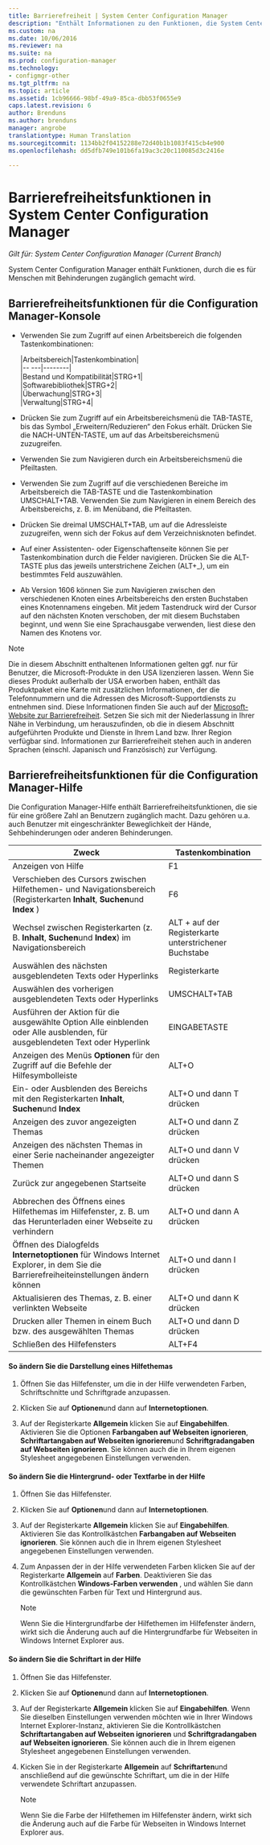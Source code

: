 ```yaml
---
title: Barrierefreiheit | System Center Configuration Manager
description: "Enthält Informationen zu den Funktionen, die System Center Configuration Manager für Menschen mit Behinderung zugänglich machen."
ms.custom: na
ms.date: 10/06/2016
ms.reviewer: na
ms.suite: na
ms.prod: configuration-manager
ms.technology:
- configmgr-other
ms.tgt_pltfrm: na
ms.topic: article
ms.assetid: 1cb96666-98bf-49a9-85ca-dbb53f0655e9
caps.latest.revision: 6
author: Brenduns
ms.author: brenduns
manager: angrobe
translationtype: Human Translation
ms.sourcegitcommit: 1134bb2f04152288e72d40b1b1083f415cb4e900
ms.openlocfilehash: dd5dfb749e101b6fa19ac3c20c110085d3c2416e

---
```

# <a name="accessibility-features-in-system-center-configuration-manager"></a>Barrierefreiheitsfunktionen in System Center Configuration Manager

*Gilt für: System Center Configuration Manager (Current Branch)*


 System Center Configuration Manager enthält Funktionen, durch die es für Menschen mit Behinderungen zugänglich gemacht wird.


 ## <a name="a-namebkmkaconsolea-accessibility-features-for-the-configuration-manager-console"></a><a name="bkmk_aconsole"></a> Barrierefreiheitsfunktionen für die Configuration Manager-Konsole  
-   Verwenden Sie zum Zugriff auf einen Arbeitsbereich die folgenden Tastenkombinationen:  

    |Arbeitsbereich|Tastenkombination|  
    |-- ---|--------|  
    |Bestand und Kompatibilität|STRG+1|  
    |Softwarebibliothek|STRG+2|  
    |Überwachung|STRG+3|  
    |Verwaltung|STRG+4|  

-   Drücken Sie zum Zugriff auf ein Arbeitsbereichsmenü die TAB-TASTE, bis das Symbol „Erweitern/Reduzieren“ den Fokus erhält. Drücken Sie die NACH-UNTEN-TASTE, um auf das Arbeitsbereichsmenü zuzugreifen.  

-   Verwenden Sie zum Navigieren durch ein Arbeitsbereichsmenü die Pfeiltasten.  

-   Verwenden Sie zum Zugriff auf die verschiedenen Bereiche im Arbeitsbereich die TAB-TASTE und die Tastenkombination UMSCHALT+TAB. Verwenden Sie zum Navigieren in einem Bereich des Arbeitsbereichs, z. B. im Menüband, die Pfeiltasten.  

-   Drücken Sie dreimal UMSCHALT+TAB, um auf die Adressleiste zuzugreifen, wenn sich der Fokus auf dem Verzeichnisknoten befindet.  

-   Auf einer Assistenten- oder Eigenschaftenseite können Sie per Tastenkombination durch die Felder navigieren. Drücken Sie die ALT-TASTE plus das jeweils unterstrichene Zeichen (ALT+_), um ein bestimmtes Feld auszuwählen.  

 -  Ab Version 1606 können Sie zum Navigieren zwischen den verschiedenen Knoten eines Arbeitsbereichs den ersten Buchstaben eines Knotennamens eingeben. Mit jedem Tastendruck wird der Cursor auf den nächsten Knoten verschoben, der mit diesem Buchstaben beginnt, und wenn Sie eine Sprachausgabe verwenden, liest diese den Namen des Knotens vor.

> [!NOTE]  
>  Die in diesem Abschnitt enthaltenen Informationen gelten ggf. nur für Benutzer, die Microsoft-Produkte in den USA lizenzieren lassen. Wenn Sie dieses Produkt außerhalb der USA erworben haben, enthält das Produktpaket eine Karte mit zusätzlichen Informationen, der die Telefonnummern und die Adressen des Microsoft-Supportdiensts zu entnehmen sind. Diese Informationen finden Sie auch auf der [Microsoft-Website zur Barrierefreiheit](http://go.microsoft.com/fwlink/?LinkId=8431). Setzen Sie sich mit der Niederlassung in Ihrer Nähe in Verbindung, um herauszufinden, ob die in diesem Abschnitt aufgeführten Produkte und Dienste in Ihrem Land bzw. Ihrer Region verfügbar sind. Informationen zur Barrierefreiheit stehen auch in anderen Sprachen (einschl. Japanisch und Französisch) zur Verfügung.  

##  <a name="a-namebkmkahelpa-accessibility-features-for-configuration-manager-help"></a><a name="bkmk_ahelp"></a> Barrierefreiheitsfunktionen für die Configuration Manager-Hilfe  
 Die Configuration Manager-Hilfe enthält Barrierefreiheitsfunktionen, die sie für eine größere Zahl an Benutzern zugänglich macht. Dazu gehören u.a. auch Benutzer mit eingeschränkter Beweglichkeit der Hände, Sehbehinderungen oder anderen Behinderungen.  

|Zweck|Tastenkombination|  
|----------------|--------------------------------|  
|Anzeigen von Hilfe|F1|  
|Verschieben des Cursors zwischen Hilfethemen- und Navigationsbereich (Registerkarten **Inhalt**, **Suchen**und **Index** )|F6|  
|Wechsel zwischen Registerkarten (z. B. **Inhalt**, **Suchen**und **Index**) im Navigationsbereich|ALT + auf der Registerkarte unterstrichener Buchstabe|  
|Auswählen des nächsten ausgeblendeten Texts oder Hyperlinks|Registerkarte|  
|Auswählen des vorherigen ausgeblendeten Texts oder Hyperlinks|UMSCHALT+TAB|  
|Ausführen der Aktion für die ausgewählte Option Alle einblenden oder Alle ausblenden, für ausgeblendeten Text oder Hyperlink|EINGABETASTE|  
|Anzeigen des Menüs **Optionen** für den Zugriff auf die Befehle der Hilfesymbolleiste|ALT+O|  
|Ein- oder Ausblenden des Bereichs mit den Registerkarten **Inhalt**, **Suchen**und **Index**|ALT+O und dann T drücken|  
|Anzeigen des zuvor angezeigten Themas|ALT+O und dann Z drücken|  
|Anzeigen des nächsten Themas in einer Serie nacheinander angezeigter Themen|ALT+O und dann V drücken|  
|Zurück zur angegebenen Startseite|ALT+O und dann S drücken|  
|Abbrechen des Öffnens eines Hilfethemas im Hilfefenster, z. B. um das Herunterladen einer Webseite zu verhindern|ALT+O und dann A drücken|  
|Öffnen des Dialogfelds **Internetoptionen** für Windows Internet Explorer, in dem Sie die Barrierefreiheiteinstellungen ändern können|ALT+O und dann I drücken|  
|Aktualisieren des Themas, z. B. einer verlinkten Webseite|ALT+O und dann K drücken|  
|Drucken aller Themen in einem Buch bzw. des ausgewählten Themas|ALT+O und dann D drücken|  
|Schließen des Hilfefensters|ALT+F4|  

#### <a name="to-change-the-appearance-of-a-help-topic"></a>So ändern Sie die Darstellung eines Hilfethemas  

1.  Öffnen Sie das Hilfefenster, um die in der Hilfe verwendeten Farben, Schriftschnitte und Schriftgrade anzupassen.  

2.  Klicken Sie auf **Optionen**und dann auf **Internetoptionen**.  

3.  Auf der Registerkarte **Allgemein** klicken Sie auf **Eingabehilfen**. Aktivieren Sie die Optionen **Farbangaben auf Webseiten ignorieren**, **Schriftartangaben auf Webseiten ignorieren**und **Schriftgradangaben auf Webseiten ignorieren**. Sie können auch die in Ihrem eigenen Stylesheet angegebenen Einstellungen verwenden.  

#### <a name="to-change-the-color-of-the-background-or-text-in-help"></a>So ändern Sie die Hintergrund- oder Textfarbe in der Hilfe  

1.  Öffnen Sie das Hilfefenster.  

2.  Klicken Sie auf **Optionen**und dann auf **Internetoptionen**.  

3.  Auf der Registerkarte **Allgemein** klicken Sie auf **Eingabehilfen**. Aktivieren Sie das Kontrollkästchen **Farbangaben auf Webseiten ignorieren**. Sie können auch die in Ihrem eigenen Stylesheet angegebenen Einstellungen verwenden.  

4.  Zum Anpassen der in der Hilfe verwendeten Farben klicken Sie auf der Registerkarte **Allgemein** auf **Farben**. Deaktivieren Sie das Kontrollkästchen **Windows-Farben verwenden** , und wählen Sie dann die gewünschten Farben für Text und Hintergrund aus.  

    > [!NOTE]  
    >  Wenn Sie die Hintergrundfarbe der Hilfethemen im Hilfefenster ändern, wirkt sich die Änderung auch auf die Hintergrundfarbe für Webseiten in Windows Internet Explorer aus.  

#### <a name="to-change-the-font-in-help"></a>So ändern Sie die Schriftart in der Hilfe  

1.  Öffnen Sie das Hilfefenster.  

2.  Klicken Sie auf **Optionen**und dann auf **Internetoptionen**.  

3.  Auf der Registerkarte **Allgemein** klicken Sie auf **Eingabehilfen**. Wenn Sie dieselben Einstellungen verwenden möchten wie in Ihrer Windows Internet Explorer-Instanz, aktivieren Sie die Kontrollkästchen **Schriftartangaben auf Webseiten ignorieren** und **Schriftgradangaben auf Webseiten ignorieren**. Sie können auch die in Ihrem eigenen Stylesheet angegebenen Einstellungen verwenden.  

4.  Kicken Sie in der Registerkarte **Allgemein** auf **Schriftarten**und anschließend auf die gewünschte Schriftart, um die in der Hilfe verwendete Schriftart anzupassen.  

    > [!NOTE]  
    >  Wenn Sie die Farbe der Hilfethemen im Hilfefenster ändern, wirkt sich die Änderung auch auf die Farbe für Webseiten in Windows Internet Explorer aus.  



<!--HONumber=Nov16_HO1-->


